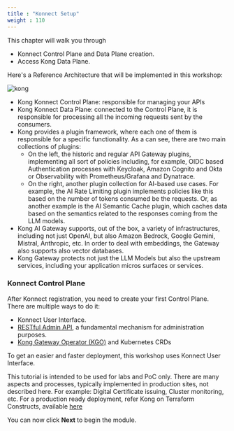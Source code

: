 ```yaml
---
title : "Konnect Setup"
weight : 110
---
```


This chapter will walk you through

* Konnect Control Plane and Data Plane creation.
* Access Kong Data Plane.

Here's a Reference Architecture that will be implemented in this workshop:

![kong](/static/images/ref_arch.png)

* Kong Konnect Control Plane: responsible for managing your APIs
* Kong Konnect Data Plane: connected to the Control Plane, it is responsible for processing all the incoming requests sent by the consumers.
* Kong provides a plugin framework, where each one of them is responsible for a specific functionality. As a can see, there are two main collections of plugins:
    *  On the left, the historic and regular API Gateway plugins, implementing all sort of policies including, for example, OIDC based Authentication processes with Keycloak, Amazon Cognito and Okta or Observability with Prometheus/Grafana and Dynatrace.
    * On the right, another plugin collection for AI-based use cases. For example, the AI Rate Limiting plugin implements policies like this based on the number of tokens consumed be the requests. Or, as another example is the AI Semantic Cache plugin, which caches data based on the semantics related to the responses coming from the LLM models.
* Kong AI Gateway supports, out of the box, a variety of infrastructures, including not just OpenAI, but also Amazon Bedrock, Google Gemini, Mistral, Anthropic, etc. In order to deal with embeddings, the Gateway also supports also vector databases.
* Kong Gateway protects not just the LLM Models but also the upstream services, including your application micros surfaces or services.

### Konnect Control Plane
After Konnect registration, you need to create your first Control Plane. There are multiple ways to do it:
* Konnect User Interface.
* [RESTful Admin API](https://developer.konghq.com/api/), a fundamental mechanism for administration purposes.
* [Kong Gateway Operator (KGO)](https://developer.konghq.com/gateway-operator/) and Kubernetes CRDs

To get an easier and faster deployment, this workshop uses Konnect User Interface.

This tutorial is intended to be used for labs and PoC only. There are many aspects and processes, typically implemented in production sites, not described here. For example: Digital Certificate issuing, Cluster monitoring, etc. For a production ready deployment, refer Kong on Terraform Constructs, available [here](https://developer.konghq.com/terraform/)

You can now click **Next** to begin the module.